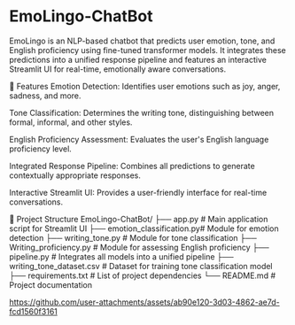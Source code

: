 # EmoLingo-ChatBot
EmoLingo is an NLP-based chatbot that predicts user emotion, tone, and English proficiency using fine-tuned transformer models. It integrates these predictions into a unified response pipeline and features an interactive Streamlit UI for real-time, emotionally aware conversations.

🧠 Features
Emotion Detection: Identifies user emotions such as joy, anger, sadness, and more.

Tone Classification: Determines the writing tone, distinguishing between formal, informal, and other styles.

English Proficiency Assessment: Evaluates the user's English language proficiency level.

Integrated Response Pipeline: Combines all predictions to generate contextually appropriate responses.

Interactive Streamlit UI: Provides a user-friendly interface for real-time conversations.

📁 Project Structure
EmoLingo-ChatBot/
├── app.py                   # Main application script for Streamlit UI
├── emotion_classification.py# Module for emotion detection
├── writing_tone.py          # Module for tone classification
├── Writing_proficiency.py   # Module for assessing English proficiency
├── pipeline.py              # Integrates all models into a unified pipeline
├── writing_tone_dataset.csv # Dataset for training tone classification model
├── requirements.txt         # List of project dependencies
└── README.md                # Project documentation


https://github.com/user-attachments/assets/ab90e120-3d03-4862-ae7d-fcd1560f3161

